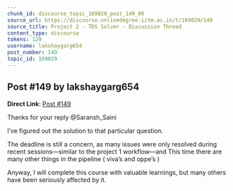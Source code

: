 ```yaml
---
chunk_id: discourse_topic_169029_post_149_00
source_url: https://discourse.onlinedegree.iitm.ac.in/t/169029/149
source_title: Project 2 - TDS Solver - Discussion Thread
content_type: discourse
tokens: 129
username: lakshaygarg654
post_number: 149
topic_id: 169029
---
```


## Post #149 by lakshaygarg654

**Direct Link**: [Post #149](https://discourse.onlinedegree.iitm.ac.in/t/169029/149)

Thanks for your reply @Saransh_Saini

I’ve figured out the solution to that particular question.

The deadline is still a concern, as many issues were only resolved during recent sessions—similar to the project 1 workflow—and This time there are many other things in the pipeline ( viva’s and oppe’s )

Anyway, I will complete this course with valuable learnings, but many others have been seriously affected by it.
